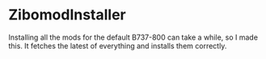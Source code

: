 # ZibomodInstaller

Installing all the mods for the default B737-800 can take a while, so I made this.
It fetches the latest of everything and installs them correctly. 
